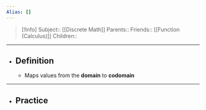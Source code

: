 ```yaml
---
Alias: []
---
```

> [!Info]
> Subject:: [[Discrete Math]]
> Parents:: 
> Friends:: [[Function (Calculus)]]
> Children:: 
---
- ## Definition
	- Maps values from the **domain** to **codomain**
---
- ## Practice